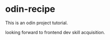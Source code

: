 # odin-recipe
This is an odin project tutorial.

looking forward to frontend dev skill acquisition.
